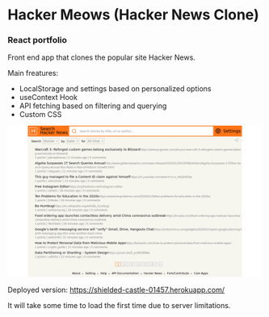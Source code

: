 # Hacker Meows (Hacker News Clone)
### React portfolio

Front end app that clones the popular site Hacker News. 


Main freatures:

- LocalStorage and settings based on personalized options
- useContext Hook
- API fetching based on filtering and querying
- Custom CSS

![general_view_screenshot](./public/Screenshot_Hacker_Meows.png)

Deployed version: <a href="https://shielded-castle-01457.herokuapp.com/" target="_blank">https://shielded-castle-01457.herokuapp.com/</a> 

It will take some time to load the first time due to server limitations.
